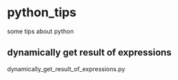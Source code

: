 # python_tips
some tips about python

## dynamically get result of expressions
  dynamically_get_result_of_expressions.py
